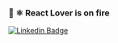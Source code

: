 
### 👋 ⚛️ React Lover is on fire

<a href="https://www.linkedin.com/in/gislenecarvalho/" rel="nofollow"><img src="https://camo.githubusercontent.com/14475db0f4f1e52063f9518cad5d43ddbeef9d84/68747470733a2f2f696d672e736869656c64732e696f2f62616467652f2d4c756b652532304d6f72616c65732d626c75653f7374796c653d666c61742d737175617265266c6f676f3d4c696e6b6564696e266c6f676f436f6c6f723d7768697465266c696e6b3d68747470733a2f2f7777772e6c696e6b6564696e2e636f6d2f696e2f6c756b656d6f72616c6573" alt="Linkedin Badge" data-canonical-src="https://img.shields.io/badge/-Luke%20Morales-blue?style=flat-square&amp;logo=Linkedin&amp;logoColor=white&amp;link=https://www.linkedin.com/in/gislenecarvalho/" style="max-width:100%;"></a>

<!--
**gislenescarvalho/gislenescarvalho** is a ✨ _special_ ✨ repository because its `README.md` (this file) appears on your GitHub profile.

Here are some ideas to get you started:

- 🔭 I’m currently working on ...
- 🌱 I’m currently learning ...
- 👯 I’m looking to collaborate on ...
- 🤔 I’m looking for help with ...
- 💬 Ask me about ...
- 📫 How to reach me: ...
- 😄 Pronouns: ...
- ⚡ Fun fact: ...
-->
